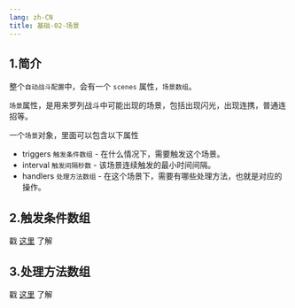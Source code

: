 ```yaml
---
lang: zh-CN
title: 基础-02-场景
---
```


## 1.简介

整个`自动战斗配置`中，会有一个 `scenes` 属性，`场景数组`。

`场景`属性，是用来罗列战斗中可能出现的场景，包括出现闪光，出现连携，普通连招等。

一个`场景`对象，里面可以包含以下属性

- triggers `触发条件数组` - 在什么情况下，需要触发这个场景。
- interval `触发间隔秒数` - 该场景连续触发的最小时间间隔。 
- handlers `处理方法数组` - 在这个场景下，需要有哪些处理方法，也就是对应的操作。

## 2.触发条件数组

戳 [这里](basic_03_triggers.md) 了解

## 3.处理方法数组

戳 [这里](basic_04_handlers) 了解
